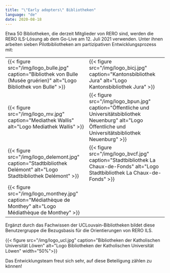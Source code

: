 ```yaml
---
title: "\"Early adopters\" Bibliotheken"
language: "de"
date: 2020-08-18
---
```


Etwa 50 Bibliotheken, die derzeit Mitglieder von RERO sind, werden die RERO ILS-Lösung ab dem Go-Live am 12. Juli 2021 verwenden. Unter ihnen arbeiten sieben Pilotbibliotheken am partizipativen Entwicklungsprozess mit:

|   |   |
| ------ | ----------- |
| {{< figure src="/img/logo_bulle.jpg" caption="Bibliothek von Bulle (Musée gruérien)" alt="Logo Bibliothek von Bulle" >}} | {{< figure src="/img/logo_bicj.jpg" caption="Kantonsbibliothek Jura" alt="Logo Kantonsbibliothek Jura" >}} |
| {{< figure src="/img/logo_mv.jpg" caption="Mediathek Wallis" alt="Logo Mediathek Wallis" >}} | {{< figure src="/img/logo_bpun.jpg" caption="Öffentliche und Universitätsbibliothek Neuenburg" alt="Logo Öffentliche und Universitätsbibliothek Neuenburg" >}} |
| {{< figure src="/img/logo_delemont.jpg" caption="Stadtbibliothek Delémont" alt="Logo Stadtbibliothek Delémont" >}} | {{< figure src="/img/logo_bvcf.jpg" caption="Stadtbibliothek La Chaux-de-Fonds" alt="Logo Stadtbibliothek La Chaux-de-Fonds" >}} |
| {{< figure src="/img/logo_monthey.jpg" caption="Médiathèque de Monthey" alt="Logo Médiathèque de Monthey" >}} | |

Ergänzt durch das Fachwissen der UCLouvain-Bibliotheken bildet diese Benutzergruppe die Bezugsbasis für die Orientierungen von RERO ILS.

{{< figure src="/img/logo_ucl.jpg" caption="Bibliotheken der Katholischen Universität Löwen" alt="Logo Bibliotheken der Katholischen Universität Löwen" width="50%">}}

Das Entwicklungsteam freut sich sehr, auf diese Beteiligung zählen zu können!